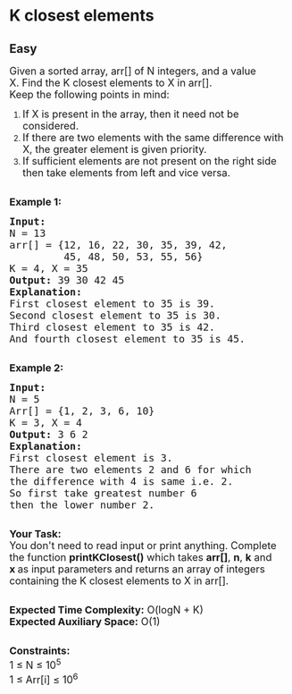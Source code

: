 # K closest elements
##  Easy 
<div class="problem-statement">
                <p></p><p><span style="font-size:18px">Given a sorted array, arr[] of N integers, and a value X.&nbsp;Find the K closest elements to X in arr[].<br>
Keep the following points in mind:</span></p>

<ol>
	<li><span style="font-size:18px">If X is present in the array, then it need not be considered. </span></li>
	<li><span style="font-size:18px">If there are two elements with the same difference with X,&nbsp;the greater&nbsp;element is given priority. </span></li>
	<li><span style="font-size:18px">If sufficient elements are not present on the right side then take elements&nbsp;from left and vice versa.</span><br>
	&nbsp;</li>
</ol>

<p><span style="font-size:18px"><strong>Example 1:</strong></span></p>

<pre><span style="font-size:18px"><strong>Input:
</strong>N = 13
arr[] = {12, 16, 22, 30, 35, 39, 42, 
         45, 48, 50, 53, 55, 56}
K = 4, X = 35
<strong>Output:</strong> 39 30 42 45
<strong>Explanation:</strong> 
First closest element to 35 is 39.
Second closest element to 35 is 30.
Third closest element to 35 is 42.
And fourth closest element to 35 is 45.
</span></pre>

<p><br>
<span style="font-size:18px"><strong>Example 2:</strong></span></p>

<pre><span style="font-size:18px"><strong>Input:
</strong>N = 5
Arr[] = {1, 2, 3, 6, 10}
K = 3, X = 4
<strong>Output:</strong> 3 6 2
<strong>Explanation:</strong>&nbsp;
First closest element is 3.
There are two elements 2 and 6 for which 
the difference with 4 is same i.e. 2.
So first take greatest number 6 
then the lower number 2.
</span></pre>

<p><br>
<span style="font-size:18px"><strong>Your Task:</strong><br>
You don't need to read input or print anything. Complete the function&nbsp;<strong>printKClosest()</strong>&nbsp;which takes <strong>arr[]</strong>, <strong>n</strong>, <strong>k</strong> and <strong>x</strong><strong>&nbsp;</strong>as input parameters and returns an array of integers containing&nbsp;the K closest elements to X in arr[].</span></p>

<p><br>
<span style="font-size:18px"><strong>Expected Time Complexity:</strong>&nbsp;O(logN + K)<br>
<strong>Expected Auxiliary Space:</strong>&nbsp;O(1)</span></p>

<p><br>
<span style="font-size:18px"><strong>Constraints:</strong><br>
1 ≤ N ≤ 10<sup>5</sup><br>
1 ≤ Arr[i] ≤ 10<sup>6</sup></span></p>

<p>&nbsp;</p>
 <p></p>
            </div>